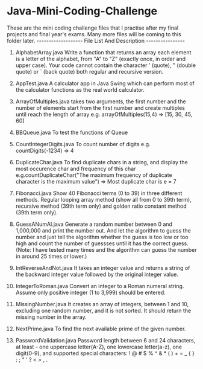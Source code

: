 # Java-Mini-Coding-Challenge
These are the mini coding challenge files that I practise after my final projects and final year's exams. Many more files will be coming to this folder later.
------------------- File List And Description ----------------
1. AlphabetArray.java
Write a function that returns an array each element is a letter of the alphabet, from "A" to "Z" (exactly once, in order and upper case).
Your code cannot contain the character \' (quote), \" (double quote) or \` (back quote) both regular and recursive version.

2. AppTest.java
A calculator app in Java Swing which can perform most of the calculator functions as the real world calculator.

3. ArrayOfMultiples.java
takes two arguments, the first number and the number of elements
start from the first number and create multiples until reach the length of array
e.g. arrayOfMultiples(15,4) => [15, 30, 45, 60]

4. BBQueue.java
To test the functions of Queue

5. CountIntegerDigits.java
To count number of digits
e.g. countDigits(-1234) => 4

6. DuplicateChar.java
To find duplicate chars in a string, and display the most occurence char and frequency of this char
e.g.countDuplicateChar("The maximum frequency of duplicate character is the maximum value") => Most duplicate char is e = 7

7. Fibonacci.java
Show 40 Fibonacci terms (0 to 39) in three different methods. Regular looping array method (show all from 0 to 39th term), recursive method (39th term only) and golden ratio constant method (39th term only).

8. GuessANumAI.java
Generate a random number between 0 and 1,000,000 and print the number out. And let the algorithm to guess the number and just tell the algorithm whether the guess is too low or too high and count the number of guessses until it has the correct guess. (Note: I have tested many times and the algorithm can guess the number in around 25 times or lower.)

9. IntReverseAndNot.java
It takes an integer value and returns a string of the backward integer value followed by the original integer value.

10. IntegerToRoman.java
Convert an integer to a Roman numeral string. Assume only positive integer (1 to 3,999) should be entered.

11. MissingNumber.java
It creates an array of integers, between 1 and 10, excluding one random number, and it is not sorted. It should return the missing number in the array.

12. NextPrime.java
To find the next available prime of the given number.

13. PasswordValidation.java
Password length between 6 and 24 characters, at least - one uppercase letter(A-Z), one lowercase letter(a-z), one digit(0-9), and supported special characters:
 ! @ # $ % ^ & * ( ) + = _ { } : ; " ' ? < > , .
